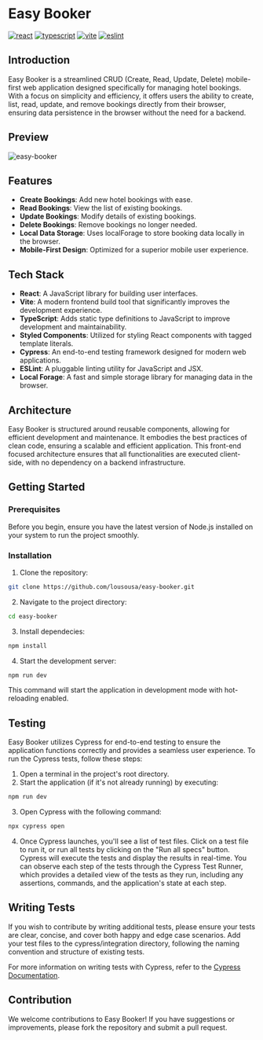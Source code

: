 # Easy Booker

[![react](https://badges.aleen42.com/src/react.svg)](https://badges.aleen42.com/src/react.svg)
[![typescript](https://badges.aleen42.com/src/typescript.svg)](https://badges.aleen42.com/src/typescript.svg)
[![vite](https://badges.aleen42.com/src/vitejs.svg)](https://badges.aleen42.com/src/vitejs.svg)
[![eslint](https://badges.aleen42.com/src/eslint.svg)](https://badges.aleen42.com/src/eslint.svg)

## Introduction

Easy Booker is a streamlined CRUD (Create, Read, Update, Delete) mobile-first web application designed specifically for managing hotel bookings. With a focus on simplicity and efficiency, it offers users the ability to create, list, read, update, and remove bookings directly from their browser, ensuring data persistence in the browser without the need for a backend.

## Preview

![easy-booker](https://github.com/lousousa/easy-booker/assets/2921281/703037de-0573-414f-821c-947ab3fb6c60)

## Features

- **Create Bookings**: Add new hotel bookings with ease.
- **Read Bookings**: View the list of existing bookings.
- **Update Bookings**: Modify details of existing bookings.
- **Delete Bookings**: Remove bookings no longer needed.
- **Local Data Storage**: Uses localForage to store booking data locally in the browser.
- **Mobile-First Design**: Optimized for a superior mobile user experience.

## Tech Stack

- **React**: A JavaScript library for building user interfaces.
- **Vite**: A modern frontend build tool that significantly improves the development experience.
- **TypeScript**: Adds static type definitions to JavaScript to improve development and maintainability.
- **Styled Components**: Utilized for styling React components with tagged template literals.
- **Cypress**: An end-to-end testing framework designed for modern web applications.
- **ESLint**: A pluggable linting utility for JavaScript and JSX.
- **Local Forage**: A fast and simple storage library for managing data in the browser.

## Architecture

Easy Booker is structured around reusable components, allowing for efficient development and maintenance. It embodies the best practices of clean code, ensuring a scalable and efficient application. This front-end focused architecture ensures that all functionalities are executed client-side, with no dependency on a backend infrastructure.

## Getting Started

### Prerequisites

Before you begin, ensure you have the latest version of Node.js installed on your system to run the project smoothly.

### Installation

1. Clone the repository:
```bash
git clone https://github.com/lousousa/easy-booker.git
````

2. Navigate to the project directory:
```bash
cd easy-booker
````

3. Install dependecies:
```bash
npm install
````

4. Start the development server:
```bash
npm run dev
```

This command will start the application in development mode with hot-reloading enabled.

## Testing

Easy Booker utilizes Cypress for end-to-end testing to ensure the application functions correctly and provides a seamless user experience. To run the Cypress tests, follow these steps:

1. Open a terminal in the project's root directory.
2. Start the application (if it's not already running) by executing:
```bash
npm run dev
```
3. Open Cypress with the following command:
```bash
npx cypress open
```
4. Once Cypress launches, you'll see a list of test files. Click on a test file to run it, or run all tests by clicking on the "Run all specs" button.
Cypress will execute the tests and display the results in real-time. You can observe each step of the tests through the Cypress Test Runner, which provides a detailed view of the tests as they run, including any assertions, commands, and the application's state at each step.

## Writing Tests

If you wish to contribute by writing additional tests, please ensure your tests are clear, concise, and cover both happy and edge case scenarios. Add your test files to the cypress/integration directory, following the naming convention and structure of existing tests.

For more information on writing tests with Cypress, refer to the [Cypress Documentation](https://docs.cypress.io/
).

## Contribution

We welcome contributions to Easy Booker! If you have suggestions or improvements, please fork the repository and submit a pull request.
